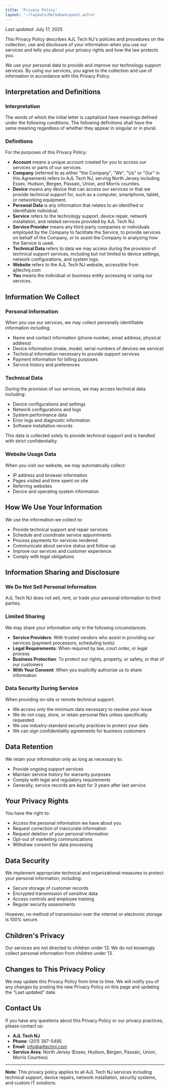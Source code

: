 ```yaml
---
title: 'Privacy Policy'
layout: '~/layouts/MarkdownLayout.astro'
---
```


_Last updated_: July 17, 2025

This Privacy Policy describes AJL Tech NJ's policies and procedures on the collection, use and disclosure of your information when you use our services and tells you about your privacy rights and how the law protects you.

We use your personal data to provide and improve our technology support services. By using our services, you agree to the collection and use of information in accordance with this Privacy Policy.

## Interpretation and Definitions

### Interpretation

The words of which the initial letter is capitalized have meanings defined under the following conditions. The following definitions shall have the same meaning regardless of whether they appear in singular or in plural.

### Definitions

For the purposes of this Privacy Policy:

- **Account** means a unique account created for you to access our services or parts of our services.
- **Company** (referred to as either "the Company", "We", "Us" or "Our" in this Agreement) refers to AJL Tech NJ, serving North Jersey including Essex, Hudson, Bergen, Passaic, Union, and Morris counties.
- **Device** means any device that can access our services or that we provide technical support for, such as a computer, smartphone, tablet, or networking equipment.
- **Personal Data** is any information that relates to an identified or identifiable individual.
- **Service** refers to the technology support, device repair, network installation, and related services provided by AJL Tech NJ.
- **Service Provider** means any third-party companies or individuals employed by the Company to facilitate the Service, to provide services on behalf of the Company, or to assist the Company in analyzing how the Service is used.
- **Technical Data** refers to data we may access during the provision of technical support services, including but not limited to device settings, network configurations, and system logs.
- **Website** refers to the AJL Tech NJ website, accessible from ajltechnj.com
- **You** means the individual or business entity accessing or using our services.

## Information We Collect

### Personal Information

When you use our services, we may collect personally identifiable information including:

- Name and contact information (phone number, email address, physical address)
- Device information (make, model, serial numbers of devices we service)
- Technical information necessary to provide support services
- Payment information for billing purposes
- Service history and preferences

### Technical Data

During the provision of our services, we may access technical data including:

- Device configurations and settings
- Network configurations and logs
- System performance data
- Error logs and diagnostic information
- Software installation records

This data is collected solely to provide technical support and is handled with strict confidentiality.

### Website Usage Data

When you visit our website, we may automatically collect:

- IP address and browser information
- Pages visited and time spent on site
- Referring websites
- Device and operating system information

## How We Use Your Information

We use the information we collect to:

- Provide technical support and repair services
- Schedule and coordinate service appointments
- Process payments for services rendered
- Communicate about service status and follow-up
- Improve our services and customer experience
- Comply with legal obligations

## Information Sharing and Disclosure

### We Do Not Sell Personal Information

AJL Tech NJ does not sell, rent, or trade your personal information to third parties.

### Limited Sharing

We may share your information only in the following circumstances:

- **Service Providers**: With trusted vendors who assist in providing our services (payment processors, scheduling tools)
- **Legal Requirements**: When required by law, court order, or legal process
- **Business Protection**: To protect our rights, property, or safety, or that of our customers
- **With Your Consent**: When you explicitly authorize us to share information

### Data Security During Service

When providing on-site or remote technical support:

- We access only the minimum data necessary to resolve your issue
- We do not copy, store, or retain personal files unless specifically requested
- We use industry-standard security practices to protect your data
- We can sign confidentiality agreements for business customers

## Data Retention

We retain your information only as long as necessary to:

- Provide ongoing support services
- Maintain service history for warranty purposes
- Comply with legal and regulatory requirements
- Generally, service records are kept for 3 years after last service

## Your Privacy Rights

You have the right to:

- Access the personal information we have about you
- Request correction of inaccurate information
- Request deletion of your personal information
- Opt-out of marketing communications
- Withdraw consent for data processing

## Data Security

We implement appropriate technical and organizational measures to protect your personal information, including:

- Secure storage of customer records
- Encrypted transmission of sensitive data
- Access controls and employee training
- Regular security assessments

However, no method of transmission over the internet or electronic storage is 100% secure.

## Children's Privacy

Our services are not directed to children under 13. We do not knowingly collect personal information from children under 13.

## Changes to This Privacy Policy

We may update this Privacy Policy from time to time. We will notify you of any changes by posting the new Privacy Policy on this page and updating the "Last updated" date.

## Contact Us

If you have any questions about this Privacy Policy or our privacy practices, please contact us:

- **AJL Tech NJ**
- **Phone**: (201) 397-5495
- **Email**: [info@ajltechnj.com](mailto:info@ajltechnj.com)
- **Service Area**: North Jersey (Essex, Hudson, Bergen, Passaic, Union, Morris Counties)

---

**Note**: This privacy policy applies to all AJL Tech NJ services including technical support, device repairs, network installation, security systems, and custom IT solutions.
